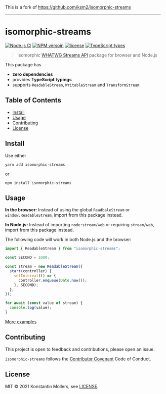 This is a fork of https://github.com/ksm2/isomorphic-streams

---

# isomorphic-streams

[![Node.js CI](https://github.com/Swimburger/isomorphic-streams/actions/workflows/node.js.yml/badge.svg)](https://github.com/Swimburger/isomorphic-streams/actions/workflows/node.js.yml)
[![NPM versoin](https://img.shields.io/npm/v/%40swimburger/isomorphic-streams)](https://www.npmjs.com/package/@swimburger/isomorphic-streams)
[![license](https://img.shields.io/github/license/Swimburger/isomorphic-streams)](https://opensource.org/licenses/MIT)
[![TypeScript types](https://img.shields.io/npm/types/isomorphic-streams)](https://github.com/Swimburger/isomorphic-streams/blob/main/index.d.ts)

> Isomorphic [WHATWG Streams API] package for browser and Node.js

This package has

- **zero dependencies**
- provides **TypeScript typings**
- supports `ReadableStream`, `WritableStream` and `TransformStream`

## Table of Contents

- [Install](#install)
- [Usage](#usage)
- [Contributing](#contributing)
- [License](#license)

## Install

Use either

    yarn add isomorphic-streams

or

    npm install isomorphic-streams

## Usage

**In the browser:** Instead of using the global `ReadbaleStream` or `window.ReadableStream`, import from this package instead.

**In Node.js:** Instead of importing `node:stream/web` or requiring `stream/web`, import from this package instead.

The following code will work in both Node.js and the browser:

```js
import { ReadableStream } from "isomorphic-streams";

const SECOND = 1000;

const stream = new ReadableStream({
  start(controller) {
    setInterval(() => {
      controller.enqueue(Date.now());
    }, SECOND);
  },
});

for await (const value of stream) {
  console.log(value);
}
```

[More examples][examples]

## Contributing

This project is open to feedback and contributions, please open an issue.

`isomorphic-streams` follows the [Contributor Covenant] Code of Conduct.

## License

MIT © 2021 Konstantin Möllers, see [LICENSE].

[whatwg streams api]: https://streams.spec.whatwg.org/
[license]: https://github.com/Swimburger/isomorphic-streams/blob/main/LICENSE
[contributor covenant]: https://github.com/Swimburger/isomorphic-streams/blob/main/CODE_OF_CONDUCT.md
[examples]: https://github.com/Swimburger/isomorphic-streams/tree/main/examples
